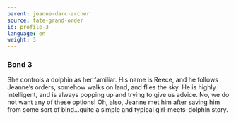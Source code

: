 ```yaml
---
parent: jeanne-darc-archer
source: fate-grand-order
id: profile-3
language: en
weight: 3
---
```


### Bond 3

She controls a dolphin as her familiar. His name is Reece, and he follows Jeanne’s orders, somehow walks on land, and flies the sky. He is highly intelligent, and is always popping up and trying to give us advice. No, we do not want any of these options! Oh, also, Jeanne met him after saving him from some sort of bind…quite a simple and typical girl-meets-dolphin story. 
